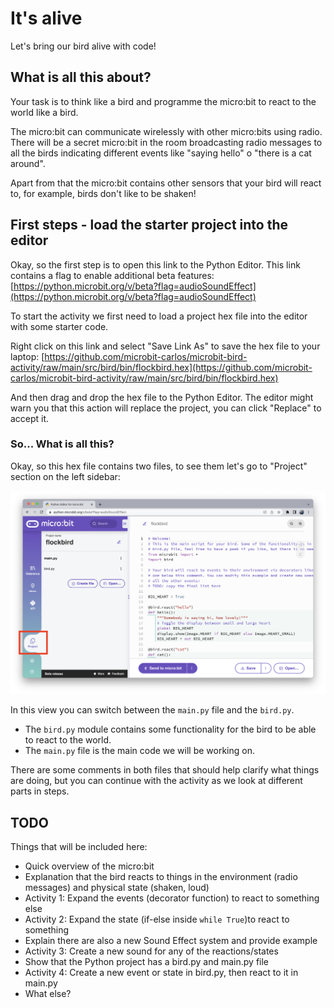 # It's alive

Let's bring our bird alive with code!

## What is all this about?

Your task is to think like a bird and programme the micro:bit to react to the world like a bird.

The micro:bit can communicate wirelessly with other micro:bits using radio.
There will be a secret micro:bit in the room broadcasting radio messages to
all the birds indicating different events like "saying hello" o "there is a cat
around".

Apart from that the micro:bit contains other sensors that your bird will react
to, for example, birds don't like to be shaken!

## First steps - load the starter project into the editor

Okay, so the first step is to open this link to the Python Editor.
This link contains a flag to enable additional beta features:
[https://python.microbit.org/v/beta?flag=audioSoundEffect](https://python.microbit.org/v/beta?flag=audioSoundEffect)

To start the activity we first need to load a project hex file into the editor
with some starter code.

Right click on this link and select "Save Link As" to save the hex file to your
laptop: [https://github.com/microbit-carlos/microbit-bird-activity/raw/main/src/bird/bin/flockbird.hex](https://github.com/microbit-carlos/microbit-bird-activity/raw/main/src/bird/bin/flockbird.hex)

And then drag and drop the hex file to the Python Editor. The editor might
warn you that this action will replace the project, you can click "Replace" to
accept it.

### So... What is all this?

Okay, so this hex file contains two files, to see them let's go to "Project"
section on the left sidebar:

![Python Editor Projects](img/editor-project.png)

In this view you can switch between the `main.py` file and the `bird.py`.

- The `bird.py` module contains some functionality for the bird to be able to
react to the world.
- The `main.py` file is the main code we will be working on.

There are some comments in both files that should help clarify what things
are doing, but you can continue with the activity as we look at different
parts in steps.


## TODO

Things that will be included here:
- Quick overview of the micro:bit
- Explanation that the bird reacts to things in the environment (radio
  messages) and physical state (shaken, loud)
- Activity 1: Expand the events (decorator function) to react to something else
- Activity 2: Expand the state (if-else inside `while True`)to react to something
- Explain there are also a new Sound Effect system and provide example
- Activity 3: Create a new sound for any of the reactions/states
- Show that the Python project has a bird.py and main.py file 
- Activity 4: Create a new event or state in bird.py, then react to it in main.py
- What else?
